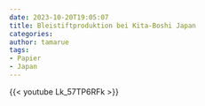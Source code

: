 ```yaml
---
date: 2023-10-20T19:05:07
title: Bleistiftproduktion bei Kita-Boshi Japan
categories: 
author: tamarue
tags: 
- Papier
- Japan  
---
```


{{< youtube Lk_57TP6RFk >}}
